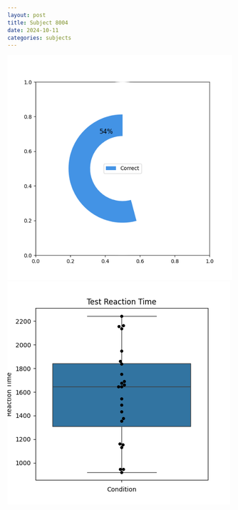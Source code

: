 ```yaml
---
layout: post
title: Subject 8004
date: 2024-10-11
categories: subjects
---
```


![](data/8004/run-10/8004_FN_acc_test.png)
![](data/8004/run-10/8004_FN_rt.png)
